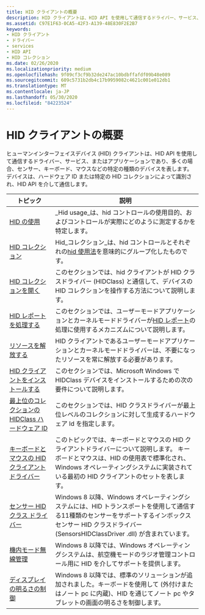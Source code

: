 ```yaml
---
title: HID クライアントの概要
description: HID クライアントは、HID API を使用して通信するドライバー、サービス、またはアプリケーションで、多くの場合、特定の種類のデバイス (センサー、キーボード、マウスなど) を表します。
ms.assetid: C97E1F63-0CA5-42F3-A139-48E830F2E2B7
keywords:
- HID クライアント
- ドライバー
- services
- HID API
- HID コレクション
ms.date: 02/26/2020
ms.localizationpriority: medium
ms.openlocfilehash: 9f09cf3cf9b32de247ac10bdbffafdf09b48e089
ms.sourcegitcommit: 609c5731b2db4c17b9959082c4621c001e012db1
ms.translationtype: MT
ms.contentlocale: ja-JP
ms.lasthandoff: 05/30/2020
ms.locfileid: "84223524"
---
```

# <a name="hid-clients-overview"></a>HID クライアントの概要

ヒューマンインターフェイスデバイス (HID) クライアントは、HID API を使用して通信するドライバー、サービス、またはアプリケーションであり、多くの場合、センサー、キーボード、マウスなどの特定の種類のデバイスを表します。 デバイスは、ハードウェア ID または特定の HID コレクションによって識別され、HID API を介して通信します。

| トピック | 説明 |
| --- | --- |
| [HID の使用](https://docs.microsoft.com/windows-hardware/drivers/hid/hid-usages) | _Hid usage_は、hid コントロールの使用目的、およびコントロールが実際にどのように測定するかを特定します。 |
| [HID コレクション](https://docs.microsoft.com/windows-hardware/drivers/hid/hid-collections) | Hid_コレクション_は、hid コントロールとそれぞれの[hid 使用法](https://docs.microsoft.com/windows-hardware/drivers/hid/hid-usages)を意味的にグループ化したものです。 |
| [HID コレクションを開く](https://docs.microsoft.com/windows-hardware/drivers/hid/opening-hid-collections) | このセクションでは、hid クライアントが HID クラスドライバー (HIDClass) と通信して、デバイスの HID コレクションを操作する方法について説明します。 |
| [HID レポートを処理する](https://docs.microsoft.com/windows-hardware/drivers/hid/handling-hid-reports) | このセクションでは、ユーザーモードアプリケーションとカーネルモードドライバーが[HID レポート](https://docs.microsoft.com/windows-hardware/drivers/hid/introduction-to-hid-concepts)の処理に使用するメカニズムについて説明します。 |
| [リソースを解放する](https://docs.microsoft.com/windows-hardware/drivers/hid/freeing-resources) | HID クライアントであるユーザーモードアプリケーションとカーネルモードドライバーは、不要になったリソースを常に解放する必要があります。 |
| [HID クライアントをインストールする](https://docs.microsoft.com/windows-hardware/drivers/hid/installing-hid-clients) | このセクションでは、Microsoft Windows で HIDClass デバイスをインストールするための次の要件について説明します。 |
| [最上位のコレクションの HIDClass ハードウェア ID](https://docs.microsoft.com/windows-hardware/drivers/hid/hidclass-hardware-ids-for-top-level-collections) |このセクションでは、HID クラスドライバーが最上位レベルのコレクションに対して生成するハードウェア Id を指定します。 |
| [キーボードとマウスの HID クライアントドライバー](https://docs.microsoft.com/windows-hardware/drivers/hid/keyboard-and-mouse-hid-client-drivers) | このトピックでは、キーボードとマウスの HID クライアントドライバーについて説明します。 キーボードとマウスは、HID の使用表で標準化され、Windows オペレーティングシステムに実装されている最初の HID クライアントのセットを表します。 |
| [センサー HID クラス ドライバー](https://docs.microsoft.com/windows-hardware/drivers/hid/sensor-hid-class-driver) | Windows 8 以降、Windows オペレーティングシステムには、HID トランスポートを使用して通信する11種類のセンサーをサポートするインボックスセンサー HID クラスドライバー (SensorsHIDClassDriver .dll) が含まれています。 |
| [機内モード無線管理](https://docs.microsoft.com/windows-hardware/drivers/hid/airplane-mode-radio-management) | Windows 8 以降では、Windows オペレーティングシステムは、航空機モードのラジオ管理コントロール用に HID を介してサポートを提供します。 |
| [ディスプレイの明るさの制御](https://docs.microsoft.com/windows-hardware/drivers/hid/display-brightness-control) | Windows 8 以降では、標準のソリューションが追加されました。キーボードを使用して (外付けまたはノート pc に内蔵)、HID を通じてノート pc やタブレットの画面の明るさを制御します。 |
